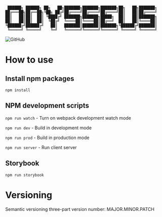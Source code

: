```
 ██████╗ ██████╗ ██╗   ██╗███████╗███████╗███████╗██╗   ██╗███████╗
██╔═══██╗██╔══██╗╚██╗ ██╔╝██╔════╝██╔════╝██╔════╝██║   ██║██╔════╝
██║   ██║██║  ██║ ╚████╔╝ ███████╗███████╗█████╗  ██║   ██║███████╗
██║   ██║██║  ██║  ╚██╔╝  ╚════██║╚════██║██╔══╝  ██║   ██║╚════██║
╚██████╔╝██████╔╝   ██║   ███████║███████║███████╗╚██████╔╝███████║
 ╚═════╝ ╚═════╝    ╚═╝   ╚══════╝╚══════╝╚══════╝ ╚═════╝ ╚══════╝
```
![GitHub](https://img.shields.io/github/license/SirSpec/Odysseus)

# How to use
## Install npm packages
```
npm install
```

## NPM development scripts
`npm run watch` - Turn on webpack development watch mode

`npm run dev` - Build in development mode

`npm run prod` - Build in production mode

`npm run server` - Run client server

## Storybook
```
npm run storybook
```

# Versioning
Semantic versioning three-part version number: MAJOR.MINOR.PATCH